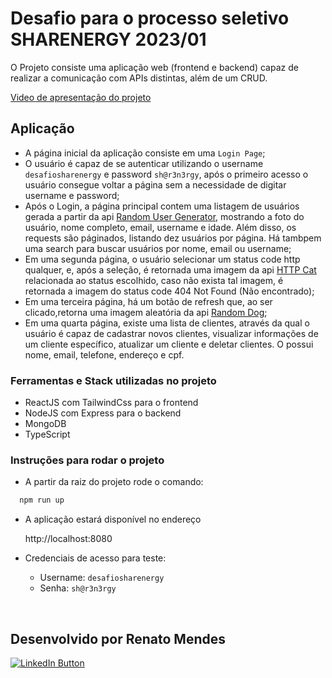 # Desafio para o processo seletivo SHARENERGY 2023/01

O Projeto consiste uma aplicação web (frontend e backend) capaz de realizar a comunicação com APIs distintas, além de um CRUD.

[Video de apresentação do projeto](https://vimeo.com/791047865)

## Aplicação

- A página inicial da aplicação consiste em uma `Login Page`;
- O usuário é capaz de se autenticar utilizando o username `desafiosharenergy` e password `sh@r3n3rgy`, após o primeiro acesso o usuário consegue voltar a página sem a necessidade de digitar username e password;
- Após o Login, a página principal contem uma listagem de usuários gerada a partir da api [Random User Generator](https://randomuser.me/), mostrando a foto do usuário, nome completo, email, username e idade. Além disso, os requests são páginados, listando dez usuários por página. Há tambpem uma search para buscar usuários por nome, email ou username;
- Em uma segunda página, o usuário selecionar um status code http qualquer, e, após a seleção, é retornada uma imagem da api [HTTP Cat](https://http.cat/) relacionada ao status escolhido, caso não exista tal imagem, é retornada a imagem do status code 404 Not Found (Não encontrado);
- Em uma terceira página, há um botão de refresh que, ao ser clicado,retorna uma imagem aleatória da api [Random Dog](https://random.dog/);
- Em uma quarta página, existe uma lista de clientes, através da qual o usuário é capaz de cadastrar novos clientes, visualizar informações de um cliente específico, atualizar um cliente e deletar clientes. O possui nome, email, telefone, endereço e cpf.

### Ferramentas e Stack utilizadas no projeto

- ReactJS com TailwindCss para o frontend
- NodeJS com Express para o backend
- MongoDB
- TypeScript

### Instruções para rodar o projeto

- A partir da raiz do projeto rode o comando:
```sh
  npm run up
```
- A aplicação estará disponível no endereço

  http://localhost:8080

- Credenciais de acesso para teste:
  - Username: `desafiosharenergy`
  - Senha: `sh@r3n3rgy`

<br>
<h2>Desenvolvido por Renato Mendes</h2>
<a href="https://www.linkedin.com/in/renatolmendes/">
  <img src="https://img.shields.io/badge/LinkedIn-%230077B5.svg?&style=flat-square&logo=linkedin&logoColor=white" alt="LinkedIn Button">
</a>
